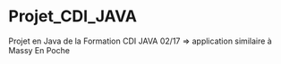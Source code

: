 # Projet_CDI_JAVA
Projet en Java de la Formation CDI JAVA 02/17 => application similaire à  Massy En Poche
